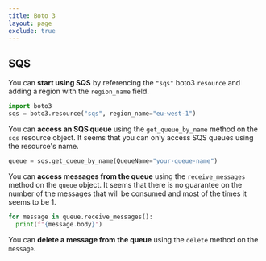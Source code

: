 ```yaml
---
title: Boto 3
layout: page
exclude: true
---
```


## SQS

You can **start using SQS** by referencing the `"sqs"` boto3 `resource` and adding a region with the `region_name` field.
```py
import boto3
sqs = boto3.resource("sqs", region_name="eu-west-1")
```

You can **access an SQS queue** using the `get_queue_by_name` method on the `sqs` resource object. It seems that you can only access SQS queues using the resource's name.
```py
queue = sqs.get_queue_by_name(QueueName="your-queue-name")
```

You can **access messages from the queue** using the `receive_messages` method on the `queue` object. It seems that there is no guarantee on the number of the messages that will be consumed and most of the times it seems to be 1.
```py
for message in queue.receive_messages():
  print(f"{message.body}")
```

You can **delete a message from the queue** using the `delete` method on the `message`.
```py

```
<!--stackedit_data:
eyJoaXN0b3J5IjpbLTIwNzQ1ODczOTMsNzkxMzM3NTQ4LC03Nz
YyOTM1NDQsMTA0MzU5Njc0Nl19
-->